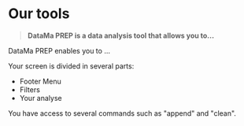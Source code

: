 # Our tools


  > **DataMa PREP is a data analysis tool that allows you to...**

DataMa PREP enables you to ...

Your screen is divided in several parts:
* Footer Menu
* Filters
* Your analyse

You have access to several commands such as "append" and "clean".
